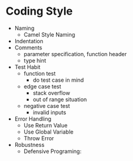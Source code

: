 # Coding Style

* Naming
  * Camel Style Naming
* Indentation
* Comments
  * parameter specification, function header
  * type hint
* Test Habit
  * function test
    * do test case in mind
  * edge case test
    * stack overflow
    * out of range situation
  * negative case test
    * invalid inputs
* Error Handling
  * Use Return Value
  * Use Global Variable
  * Throw Error
* Robustness
  * Defensive Programing: 



